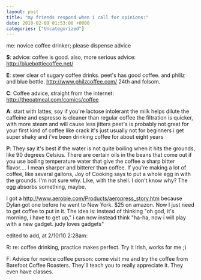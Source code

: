 ```yaml
---
layout: post
title: "my friends respond when i call for opinions:"
date: 2010-02-09 01:53:00 +0000
categories: ["Uncategorized"]
---
```


me: novice coffee drinker; please dispense advice

**S**: advice: coffee is good.
  also, more serious advice:
  http://bluebottlecoffee.net/

**E**: steer clear of sugary coffee drinks.
  peet's has good coffee.
  and phillz
  and blue bottle.
  http://www.philzcoffee.com/
  24th and folsom.

**C**:  Coffee advice, straight from the internet:
http://theoatmeal.com/comics/coffee

**A**: start with lattes, soy if you're lactose intolerant
  the milk helps dilute the caffeine
  and espresso is cleaner than regular coffee
  the filtration is quicker, with more steam and will cause less jitters
  peet's is probably not great for your first kind of coffee
  like crack
  it's just usually not for beginners
  i get super shaky and i've been drinking coffee for about eight years

**P**: They say it's best if the water is not quite boiling when it hits the grounds, like 90 degrees Celsius.
   There are certain oils in the beans that come out if you use boiling temperature water that give the coffee a sharp bitter flavor.... I mean sharper and bitterer than coffee.
   If you're making a lot of coffee, like several gallons, Joy of Cooking says to put a whole egg in with the grounds. I'm not sure why.
   Like, with the shell.
   I don't know why? The egg absorbs something, maybe.

I got a http://www.aerobie.com/Products/aeropress_story.htm because Dylan got one before he went to New York. $25 on amazon. Now I just need to get coffee to put in it. The idea is: instead of thinking "oh god, it's morning, i have to get up," i can now instead think "ha-ha, now i will play with a new gadget. judy loves gadgets"

edited to add, at 2/10/10 2:28am:

R: re: coffee drinking, practice makes perfect. Try it Irish, works for me ;)

F:  Advice for novice coffee person: come visit me and try the coffee from Barefoot Coffee Roasters.  They'll teach you to really appreciate it.  They even have classes.